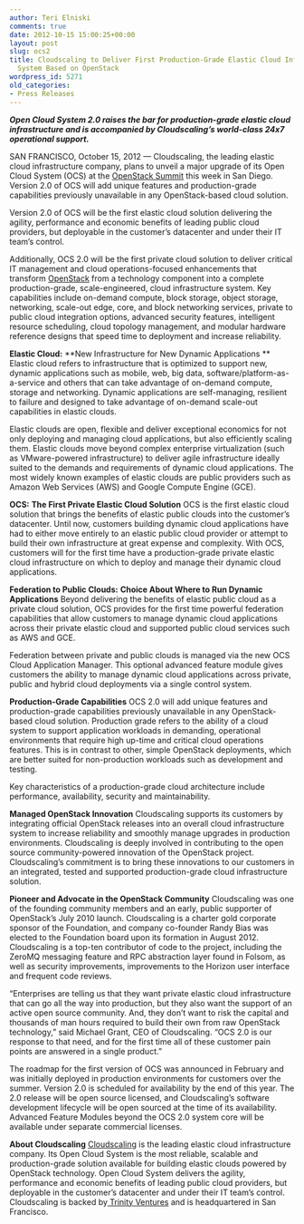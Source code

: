 ```yaml
---
author: Teri Elniski
comments: true
date: 2012-10-15 15:00:25+00:00
layout: post
slug: ocs2
title: Cloudscaling to Deliver First Production-Grade Elastic Cloud Infrastructure
  System Based on OpenStack
wordpress_id: 5271
old_categories:
- Press Releases
---
```


_**Open Cloud System 2.0 raises the bar for production-grade elastic cloud infrastructure and is accompanied by Cloudscaling’s world-class 24x7 operational support.**_

SAN FRANCISCO, October 15, 2012 — Cloudscaling, the leading elastic cloud infrastructure company, plans to unveil a major upgrade of its Open Cloud System (OCS) at the [OpenStack Summit](http://www.openstack.org/summit/san-diego-2012/) this week in San Diego. Version 2.0 of OCS will add unique features and production-grade capabilities previously unavailable in any OpenStack-based cloud solution.

Version 2.0 of OCS will be the first elastic cloud solution delivering the agility, performance and economic benefits of leading public cloud providers, but deployable in the customer’s datacenter and under their IT team’s control.

Additionally, OCS 2.0 will be the first private cloud solution to deliver critical IT management and cloud operations-focused enhancements that transform [OpenStack](http://openstack.org) from a technology component into a complete production-grade, scale-engineered, cloud infrastructure system. Key capabilities include on-demand compute, block storage, object storage, networking, scale-out edge, core, and block networking services, private to public cloud integration options, advanced security features, intelligent resource scheduling, cloud topology management, and modular hardware reference designs that speed time to deployment and increase reliability.

**Elastic Cloud:**
**New Infrastructure for New Dynamic Applications **
Elastic cloud refers to infrastructure that is optimized to support new, dynamic applications such as mobile, web, big data, software/platform-as-a-service and others that can take advantage of on-demand compute, storage and networking. Dynamic applications are self-managing, resilient to failure and designed to take advantage of on-demand scale-out capabilities in elastic clouds.

Elastic clouds are open, flexible and deliver exceptional economics for not only deploying and managing cloud applications, but also efficiently scaling them. Elastic clouds move beyond complex enterprise virtualization (such as VMware-powered infrastructure) to deliver agile infrastructure ideally suited to the demands and requirements of dynamic cloud applications. The most widely known examples of elastic clouds are public providers such as Amazon Web Services (AWS) and Google Compute Engine (GCE).

**OCS:**
**The First Private Elastic Cloud Solution**
OCS is the first elastic cloud solution that brings the benefits of elastic public clouds into the customer’s datacenter. Until now, customers building dynamic cloud applications have had to either move entirely to an elastic public cloud provider or attempt to build their own infrastructure at great expense and complexity. With OCS, customers will for the first time have a production-grade private elastic cloud infrastructure on which to deploy and manage their dynamic cloud applications.

**Federation to Public Clouds:**
**Choice About Where to Run Dynamic Applications**
Beyond delivering the benefits of elastic public cloud as a private cloud solution, OCS provides for the first time powerful federation capabilities that allow customers to manage dynamic cloud applications across their private elastic cloud and supported public cloud services such as AWS and GCE.

Federation between private and public clouds is managed via the new OCS Cloud Application Manager. This optional advanced feature module gives customers the ability to manage dynamic cloud applications across private, public and hybrid cloud deployments via a single control system.

**Production-Grade Capabilities**
OCS 2.0 will add unique features and production-grade capabilities previously unavailable in any OpenStack-based cloud solution. Production grade refers to the ability of a cloud system to support application workloads in demanding, operational environments that require high up-time and critical cloud operations features. This is in contrast to other, simple OpenStack deployments, which are better suited for non-production workloads such as development and testing.

Key characteristics of a production-grade cloud architecture include performance, availability, security and maintainability.

**Managed OpenStack Innovation**
Cloudscaling supports its customers by integrating official OpenStack releases into an overall cloud infrastructure system to increase reliability and smoothly manage upgrades in production environments. Cloudscaling is deeply involved in contributing to the open source community-powered innovation of the OpenStack project. Cloudscaling’s commitment is to bring these innovations to our customers in an integrated, tested and supported production-grade cloud infrastructure solution.

**Pioneer and Advocate in the OpenStack Community**
Cloudscaling was one of the founding community members and an early, public supporter of OpenStack’s July 2010 launch. Cloudscaling is a charter gold corporate sponsor of the Foundation, and company co-founder Randy Bias was elected to the Foundation board upon its formation in August 2012. Cloudscaling is a top-ten contributor of code to the project, including the ZeroMQ messaging feature and RPC abstraction layer found in Folsom, as well as security improvements, improvements to the Horizon user interface and frequent code reviews.

“Enterprises are telling us that they want private elastic cloud infrastructure that can go all the way into production, but they also want the support of an active open source community. And, they don’t want to risk the capital and thousands of man hours required to build their own from raw OpenStack technology,” said Michael Grant, CEO of Cloudscaling. “OCS 2.0 is our response to that need, and for the first time all of these customer pain points are answered in a single product.”

The roadmap for the first version of OCS was announced in February and was initially deployed in production environments for customers over the summer. Version 2.0 is scheduled for availability by the end of this year. The 2.0 release will be open source licensed, and Cloudscaling’s software development lifecycle will be open sourced at the time of its availability. Advanced Feature Modules beyond the OCS 2.0 system core will be available under separate commercial licenses.

**About Cloudscaling**
[Cloudscaling](http://cloudscaling.com/) is the leading elastic cloud infrastructure company. Its Open Cloud System is the most reliable, scalable and production-grade solution available for building elastic clouds powered by OpenStack technology. Open Cloud System delivers the agility, performance and economic benefits of leading public cloud providers, but deployable in the customer’s datacenter and under their IT team’s control. Cloudscaling is backed by[ Trinity Ventures](http://www.trinityventures.com/) and is headquartered in San Francisco.


###
